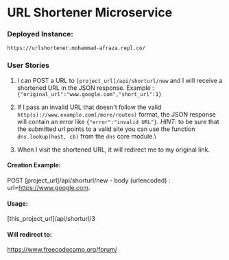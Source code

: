 # URL Shortener Microservice
### Deployed Instance:

```
https://urlshortener.mohammad-afraza.repl.co/
```
### User Stories

  1. I can POST a URL to `[project_url]/api/shorturl/new` and I will receive a shortened URL in the JSON response. Example : `{"original_url":"www.google.com","short_url":1}`
  2. If I pass an invalid URL that doesn't follow the valid `http(s)://www.example.com(/more/routes)` format, the JSON response will contain an error like
    `{"error":"invalid URL"}`. _HINT_: to be sure that the submitted url points to a valid site you can use the function `dns.lookup(host, cb)` from the `dns` core module.\
    
  3. When I visit the shortened URL, it will redirect me to my original link.

#### Creation Example:

POST [project_url]/api/shorturl/new - body (urlencoded) : url=https://www.google.com.

#### Usage:

[this_project_url]/api/shorturl/3

#### Will redirect to:

https://www.freecodecamp.org/forum/
